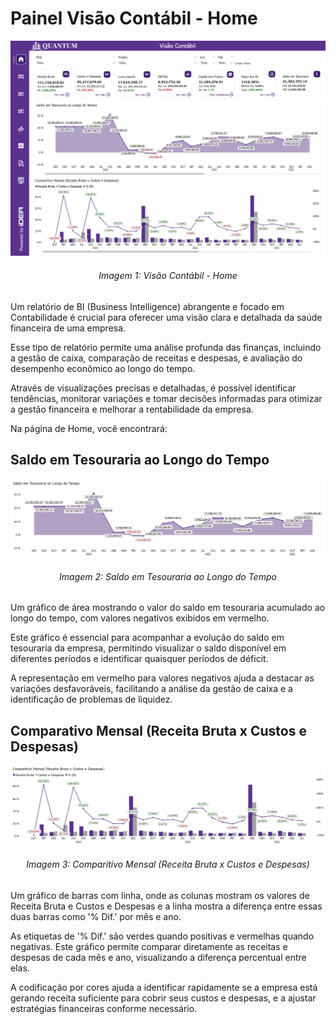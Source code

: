# Painel Visão Contábil - Home

<div align="center">
  <img src="../../assets/contabilidade_home.png" alt="Visão Contábil - Home">
  <h6>Imagem 1: Visão Contábil - Home</h6>
</div>

Um relatório de BI (Business Intelligence) abrangente e focado em Contabilidade é crucial para oferecer uma visão clara e detalhada da saúde financeira de uma empresa. 

Esse tipo de relatório permite uma análise profunda das finanças, incluindo a gestão de caixa, comparação de receitas e despesas, e avaliação do desempenho econômico ao longo do tempo. 

Através de visualizações precisas e detalhadas, é possível identificar tendências, monitorar variações e tomar decisões informadas para otimizar a gestão financeira e melhorar a rentabilidade da empresa.

Na página de Home, você encontrará:

## Saldo em Tesouraria ao Longo do Tempo

<div align="center">
  <img src="../../assets/contabilidade_h_saldo_ao_tempo.png" alt="Saldo em Tesouraria ao Longo do Tempo">
  <h6>Imagem 2: Saldo em Tesouraria ao Longo do Tempo</h6>
</div>

Um gráfico de área mostrando o valor do saldo em tesouraria acumulado ao longo do tempo, com valores negativos exibidos em vermelho. 

Este gráfico é essencial para acompanhar a evolução do saldo em tesouraria da empresa, permitindo visualizar o saldo disponível em diferentes períodos e identificar quaisquer períodos de déficit. 

A representação em vermelho para valores negativos ajuda a destacar as variações desfavoráveis, facilitando a análise da gestão de caixa e a identificação de problemas de liquidez.

## Comparativo Mensal (Receita Bruta x Custos e Despesas)

<div align="center">
  <img src="../../assets/contabilidade_h_comparitivo_mensal.png" alt="Comparitivo Mensal (Receita Bruta x Custos e Despesas)">
  <h6>Imagem 3: Comparitivo Mensal (Receita Bruta x Custos e Despesas)</h6>
</div>

Um gráfico de barras com linha, onde as colunas mostram os valores de Receita Bruta e Custos e Despesas e a linha mostra a diferença entre essas duas barras como '% Dif.' por mês e ano. 

As etiquetas de '% Dif.' são verdes quando positivas e vermelhas quando negativas. Este gráfico permite comparar diretamente as receitas e despesas de cada mês e ano, visualizando a diferença percentual entre elas. 

A codificação por cores ajuda a identificar rapidamente se a empresa está gerando receita suficiente para cobrir seus custos e despesas, e a ajustar estratégias financeiras conforme necessário.

